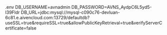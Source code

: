 .env
DB_USERNAME=avnadmin
DB_PASSWORD=AVNS_AydpC6L5yd5-I39Fldr
DB_URL=jdbc:mysql://mysql-c090c76-devluan-6c81.e.aivencloud.com:13729/defaultdb?useSSL=true&requireSSL=true&allowPublicKeyRetrieval=true&verifyServerCertificate=false


